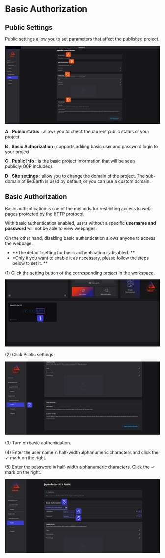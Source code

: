 # Basic Authorization

## Public Settings

Public settings allow you to set parameters that affect the published project.

![2023-03-27_11h51_02 1 (1).png](Basic%20Authorization%20a498c60933d845a89a063ea72efe426a/2023-03-27_11h51_02_1_(1).png)

**A** . **Public status** : allows you to check the current public status of your project.

**B** . **Basic Authorization :** supports adding basic user and password login to your project.

**C** . **Public Info** : is the basic project information that will be seen publicly(OGP included). 

**D** . **Site settings** : allow you to change the domain of the project. The sub-domain of Re:Earth is used by default, or you can use a custom domain. 

## **Basic Authorization**

Basic authentication is one of the methods for restricting access to web pages protected by the HTTP protocol.

With basic authentication enabled, users without a specific **username and password** will not be able to view webpages.

On the other hand, disabling basic authentication allows anyone to access the webpage.

- **The default setting for basic authentication is disabled. **
- *Only if you want to enable it as necessary, please follow the steps below to set it. **

(1) Click the setting button of the corresponding project in the workspace.

![2023-03-27_12h44_56_1.png](Basic%20Authorization%20a498c60933d845a89a063ea72efe426a/2023-03-27_12h44_56_1.png)

(2) Click Public settings.

![se.png](Basic%20Authorization%20a498c60933d845a89a063ea72efe426a/se.png)

(3) Turn on basic authentication.

(4) Enter the user name in half-width alphanumeric characters and click the ✓ mark on the right.

(5) Enter the password in half-width alphanumeric characters. Click the ✓ mark on the right.

![er 2.png](Basic%20Authorization%20a498c60933d845a89a063ea72efe426a/er_2.png)